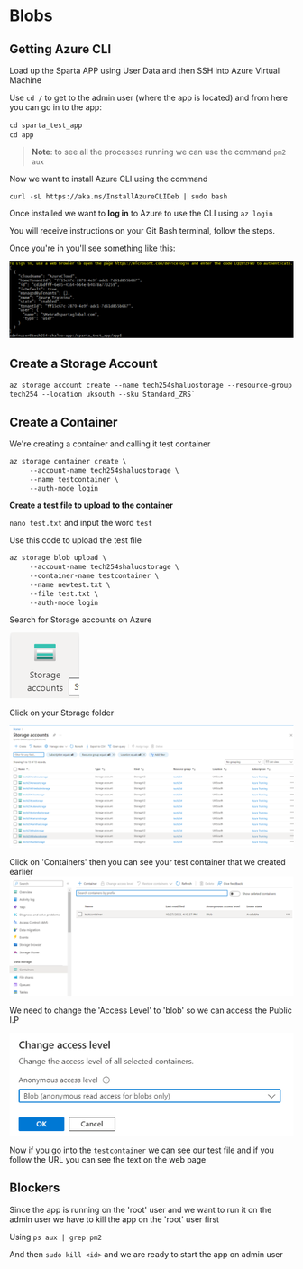 # Blobs

## Getting Azure CLI

Load up the Sparta APP using User Data and then SSH into Azure Virtual Machine <br>

Use `cd /` to get to the admin user (where the app is located)
and from here you can go in to the app: <br> 

`cd sparta_test_app` <br>
`cd app`

> **Note**:  to see all the processes running we can use the command 
`pm2 aux`

Now we want to install Azure CLI using the command
```
curl -sL https://aka.ms/InstallAzureCLIDeb | sudo bash
```

Once installed we want to **log in** to Azure to use the CLI using `az login` <br>

You will receive instructions on your Git Bash terminal, follow the steps. 

Once you're in you'll see something like this: 

![Screenshot 2023-10-26 162821.png](images%2FScreenshot%202023-10-26%20162821.png)

## Create a Storage Account 
```
az storage account create --name tech254shaluostorage --resource-group tech254 --location uksouth --sku Standard_ZRS`
```

## Create a Container

We're creating a container and calling it test container

```
az storage container create \
     --account-name tech254shaluostorage \
     --name testcontainer \
     --auth-mode login
```

**Create a test file to upload to the container**

`nano test.txt` and input the word `test`

Use this code to upload the test file
```
az storage blob upload \
     --account-name tech254shaluostorage \
     --container-name testcontainer \
     --name newtest.txt \
     --file test.txt \
     --auth-mode login
```
Search for Storage accounts on Azure

![Screenshot 2023-10-27 164529.png](images%2FScreenshot%202023-10-27%20164529.png)

Click on your Storage folder

![Screenshot 2023-10-27 164545.png](images%2FScreenshot%202023-10-27%20164545.png)

Click on 'Containers' then you can see your test container that we created earlier
![Screenshot 2023-10-27 165101.png](images%2FScreenshot%202023-10-27%20165101.png)

We need to change the 'Access Level' to 'blob' so we can access the Public I.P

![Screenshot 2023-10-27 165311.png](images%2FScreenshot%202023-10-27%20165311.png)

Now if you go into the `testcontainer` we can see our test file and if you follow the URL you can see the text on the web page



## Blockers

Since the app is running on the 'root' user and we want to run it on the admin user we have to kill the app on the 'root' user first

Using `ps aux | grep pm2`

And then `sudo kill <id>` and we are ready to start the app on admin user






















